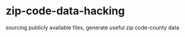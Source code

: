 zip-code-data-hacking
=====================

sourcing publicly available files, generate useful zip code-county data